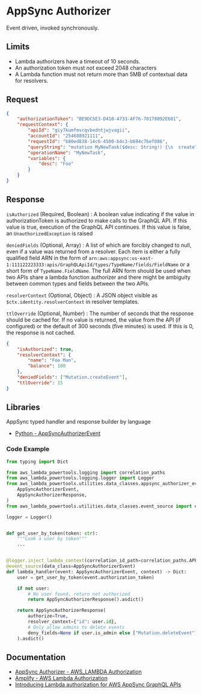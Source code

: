 # AppSync Authorizer

Event driven, invoked synchronously.

## Limits

- Lambda authorizers have a timeout of 10 seconds.
- An authorization token must not exceed 2048 characters
- A Lambda function must not return more than 5MB of contextual data for resolvers.

## Request

```json
{
    "authorizationToken": "BE9DC5E3-D410-4733-AF76-70178092E681",
    "requestContext": {
        "apiId": "giy7kumfmvcqvbedntjwjvagii",
        "accountId": "254688921111",
        "requestId": "b80ed838-14c6-4500-b4c3-b694c7bef086",
        "queryString": "mutation MyNewTask($desc: String!) {\n  createTask(description: $desc, owner: \"ccc\", taskStatus: \"cc\", title: \"ccc\") {\n    id\n  }\n}\n",
        "operationName": "MyNewTask",
        "variables": {
            "desc": "Foo"
        }
    }
}
```

## Response

`isAuthorized` (Required, Boolean)
: A boolean value indicating if the value in authorizationToken is authorized to make calls to the GraphQL API.
If this value is true, execution of the GraphQL API continues. If this value is false, an `UnauthorizedException` is raised

`deniedFields` (Optional, Array)
: A list of which are forcibly changed to null, even if a value was returned from a resolver.
Each item is either a fully qualified field ARN in the form of `arn:aws:appsync:us-east-1:111122223333:apis/GraphQLApiId/types/TypeName/fields/FieldName` or
a short form of `TypeName.FieldName`. The full ARN form should be used when two APIs share a lambda function authorizer and there might be ambiguity 
between common types and fields between the two APIs.

`resolverContext` (Optional, Object)
: A JSON object visible as `$ctx.identity.resolverContext` in resolver templates.

`ttlOverride` (Optional, Number)
: The number of seconds that the response should be cached for. If no value is returned, the value from the API (if configured) or the default of 
300 seconds (five minutes) is used. If this is 0, the response is not cached.

```json title="Example response"
{
    "isAuthorized": true,
    "resolverContext": {
        "name": "Foo Man",
        "balance": 100
    },
    "deniedFields": ["Mutation.createEvent"],
    "ttlOverride": 15
}
```

## Libraries

AppSync typed handler and response builder by language

- [Python - AppSyncAuthorizerEvent](https://awslabs.github.io/aws-lambda-powertools-python/latest/utilities/data_classes/#application-load-balancer)

### Code Example

```python title="app.py"
from typing import Dict

from aws_lambda_powertools.logging import correlation_paths
from aws_lambda_powertools.logging.logger import Logger
from aws_lambda_powertools.utilities.data_classes.appsync_authorizer_event import (
    AppSyncAuthorizerEvent,
    AppSyncAuthorizerResponse,
)
from aws_lambda_powertools.utilities.data_classes.event_source import event_source

logger = Logger()


def get_user_by_token(token: str):
    """Look a user by token"""
    ...


@logger.inject_lambda_context(correlation_id_path=correlation_paths.APPSYNC_AUTHORIZER)
@event_source(data_class=AppSyncAuthorizerEvent)
def lambda_handler(event: AppSyncAuthorizerEvent, context) -> Dict:
    user = get_user_by_token(event.authorization_token)

    if not user:
        # No user found, return not authorized
        return AppSyncAuthorizerResponse().asdict()

    return AppSyncAuthorizerResponse(
        authorize=True,
        resolver_context={"id": user.id},
        # Only allow admins to delete events
        deny_fields=None if user.is_admin else ["Mutation.deleteEvent"],
    ).asdict()
```

## Documentation

- [AppSync Authorizer - AWS_LAMBDA Authorization](https://docs.aws.amazon.com/appsync/latest/devguide/security-authz.html#aws-lambda-authorization)
- [Amplify - AWS Lambda Authorization](https://docs.amplify.aws/lib/graphqlapi/authz/q/platform/js/#aws-lambda)
- [Introducing Lambda authorization for AWS AppSync GraphQL APIs](https://aws.amazon.com/blogs/mobile/appsync-lambda-auth/)
